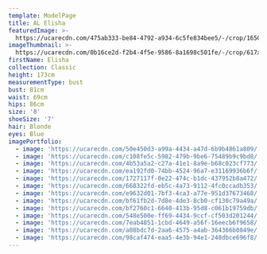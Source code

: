 ```yaml
---
template: ModelPage
title: AL Elisha
featuredImage: >-
  https://ucarecdn.com/475ab333-be84-4792-a934-6c5fe834bee5/-/crop/1650x849/0,0/-/preview/
imageThumbnail: >-
  https://ucarecdn.com/0b16ce2d-f2b4-4f5e-9586-8a1698c501fe/-/crop/617x915/45,5/-/preview/
firstName: Elisha
collection: Classic
height: 173cm
measurementType: bust
bust: 81cm
waist: 69cm
hips: 86cm
size: '8'
shoeSize: '7'
hair: Blonde
eyes: Blue
imagePortfolio:
  - image: 'https://ucarecdn.com/50e450d3-a99a-4434-a47d-6b9b4861a809/'
  - image: 'https://ucarecdn.com/c108fe5c-5982-479b-9be6-75489b9c9bd8/'
  - image: 'https://ucarecdn.com/4b53a5a2-c27a-41e1-8a9e-b68c023cf773/'
  - image: 'https://ucarecdn.com/ea192fd0-74bb-4524-96a7-e31169936b6f/'
  - image: 'https://ucarecdn.com/1727117f-0e22-474c-b1dc-437952b8a472/'
  - image: 'https://ucarecdn.com/668322fd-eb5c-4a73-9112-4fc0ccadb353/'
  - image: 'https://ucarecdn.com/e9632d01-7bf3-4ca3-a77e-951d37673468/'
  - image: 'https://ucarecdn.com/bf61fb2d-7d8e-4de3-8cb0-cf130c79a49a/'
  - image: 'https://ucarecdn.com/bf2760c1-6640-413b-95d8-c061b19759db/'
  - image: 'https://ucarecdn.com/548e500e-ff69-4434-9ccf-cf503d201244/'
  - image: 'https://ucarecdn.com/7eab4851-1cbd-4649-a56f-16eecb6f9658/'
  - image: 'https://ucarecdn.com/a08bdc7d-2aa6-4575-a4ab-364366b0849e/'
  - image: 'https://ucarecdn.com/98caf474-eaa5-4e3b-94e1-248dbce696f8/'
---
```


